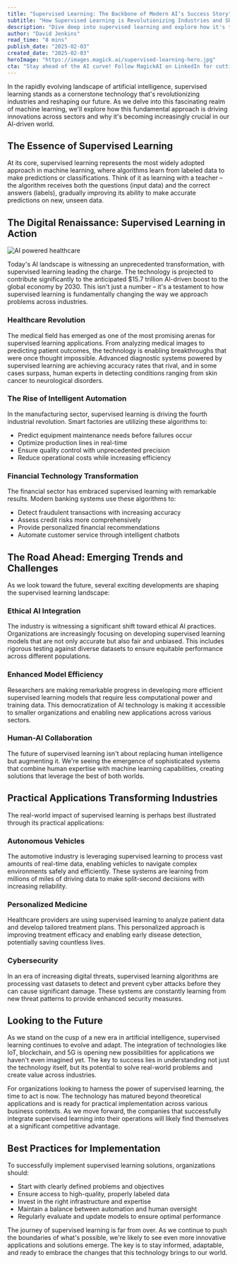 ```yaml
---
title: "Supervised Learning: The Backbone of Modern AI’s Success Story"
subtitle: "How Supervised Learning is Revolutionizing Industries and Shaping Our Future"
description: "Dive deep into supervised learning and explore how it's transforming industries. From healthcare to finance, discover its applications, challenges, and future directions."
author: "David Jenkins"
read_time: "8 mins"
publish_date: "2025-02-03"
created_date: "2025-02-03"
heroImage: "https://images.magick.ai/supervised-learning-hero.jpg"
cta: "Stay ahead of the AI curve! Follow MagickAI on LinkedIn for cutting-edge insights on supervised learning and other breakthrough technologies shaping our future."
---
```


In the rapidly evolving landscape of artificial intelligence, supervised learning stands as a cornerstone technology that's revolutionizing industries and reshaping our future. As we delve into this fascinating realm of machine learning, we'll explore how this fundamental approach is driving innovations across sectors and why it's becoming increasingly crucial in our AI-driven world.

## The Essence of Supervised Learning

At its core, supervised learning represents the most widely adopted approach in machine learning, where algorithms learn from labeled data to make predictions or classifications. Think of it as learning with a teacher – the algorithm receives both the questions (input data) and the correct answers (labels), gradually improving its ability to make accurate predictions on new, unseen data.

## The Digital Renaissance: Supervised Learning in Action

![AI powered healthcare](https://i.magick.ai/PIXE/1738637766302_magick_img.webp)

Today's AI landscape is witnessing an unprecedented transformation, with supervised learning leading the charge. The technology is projected to contribute significantly to the anticipated $15.7 trillion AI-driven boost to the global economy by 2030. This isn't just a number – it's a testament to how supervised learning is fundamentally changing the way we approach problems across industries.

### Healthcare Revolution

The medical field has emerged as one of the most promising arenas for supervised learning applications. From analyzing medical images to predicting patient outcomes, the technology is enabling breakthroughs that were once thought impossible. Advanced diagnostic systems powered by supervised learning are achieving accuracy rates that rival, and in some cases surpass, human experts in detecting conditions ranging from skin cancer to neurological disorders.

### The Rise of Intelligent Automation

In the manufacturing sector, supervised learning is driving the fourth industrial revolution. Smart factories are utilizing these algorithms to:

- Predict equipment maintenance needs before failures occur
- Optimize production lines in real-time
- Ensure quality control with unprecedented precision
- Reduce operational costs while increasing efficiency

### Financial Technology Transformation

The financial sector has embraced supervised learning with remarkable results. Modern banking systems use these algorithms to:

- Detect fraudulent transactions with increasing accuracy
- Assess credit risks more comprehensively
- Provide personalized financial recommendations
- Automate customer service through intelligent chatbots

## The Road Ahead: Emerging Trends and Challenges

As we look toward the future, several exciting developments are shaping the supervised learning landscape:

### Ethical AI Integration

The industry is witnessing a significant shift toward ethical AI practices. Organizations are increasingly focusing on developing supervised learning models that are not only accurate but also fair and unbiased. This includes rigorous testing against diverse datasets to ensure equitable performance across different populations.

### Enhanced Model Efficiency

Researchers are making remarkable progress in developing more efficient supervised learning models that require less computational power and training data. This democratization of AI technology is making it accessible to smaller organizations and enabling new applications across various sectors.

### Human-AI Collaboration

The future of supervised learning isn't about replacing human intelligence but augmenting it. We're seeing the emergence of sophisticated systems that combine human expertise with machine learning capabilities, creating solutions that leverage the best of both worlds.

## Practical Applications Transforming Industries

The real-world impact of supervised learning is perhaps best illustrated through its practical applications:

### Autonomous Vehicles

The automotive industry is leveraging supervised learning to process vast amounts of real-time data, enabling vehicles to navigate complex environments safely and efficiently. These systems are learning from millions of miles of driving data to make split-second decisions with increasing reliability.

### Personalized Medicine

Healthcare providers are using supervised learning to analyze patient data and develop tailored treatment plans. This personalized approach is improving treatment efficacy and enabling early disease detection, potentially saving countless lives.

### Cybersecurity

In an era of increasing digital threats, supervised learning algorithms are processing vast datasets to detect and prevent cyber attacks before they can cause significant damage. These systems are constantly learning from new threat patterns to provide enhanced security measures.

## Looking to the Future

As we stand on the cusp of a new era in artificial intelligence, supervised learning continues to evolve and adapt. The integration of technologies like IoT, blockchain, and 5G is opening new possibilities for applications we haven't even imagined yet. The key to success lies in understanding not just the technology itself, but its potential to solve real-world problems and create value across industries.

For organizations looking to harness the power of supervised learning, the time to act is now. The technology has matured beyond theoretical applications and is ready for practical implementation across various business contexts. As we move forward, the companies that successfully integrate supervised learning into their operations will likely find themselves at a significant competitive advantage.

## Best Practices for Implementation

To successfully implement supervised learning solutions, organizations should:

- Start with clearly defined problems and objectives
- Ensure access to high-quality, properly labeled data
- Invest in the right infrastructure and expertise
- Maintain a balance between automation and human oversight
- Regularly evaluate and update models to ensure optimal performance

The journey of supervised learning is far from over. As we continue to push the boundaries of what's possible, we're likely to see even more innovative applications and solutions emerge. The key is to stay informed, adaptable, and ready to embrace the changes that this technology brings to our world.